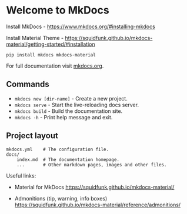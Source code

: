 # Welcome to MkDocs

Install MkDocs - https://www.mkdocs.org/#installing-mkdocs

Install Material Theme - https://squidfunk.github.io/mkdocs-material/getting-started/#installation

```
pip install mkdocs mkdocs-material
```

For full documentation visit [mkdocs.org](https://www.mkdocs.org).

## Commands

* `mkdocs new [dir-name]` - Create a new project.
* `mkdocs serve` - Start the live-reloading docs server.
* `mkdocs build` - Build the documentation site.
* `mkdocs -h` - Print help message and exit.

## Project layout

    mkdocs.yml    # The configuration file.
    docs/
        index.md  # The documentation homepage.
        ...       # Other markdown pages, images and other files.

Useful links:

- Material for MkDocs
https://squidfunk.github.io/mkdocs-material/

- Admonitions (tip, warning, info boxes)
https://squidfunk.github.io/mkdocs-material/reference/admonitions/
